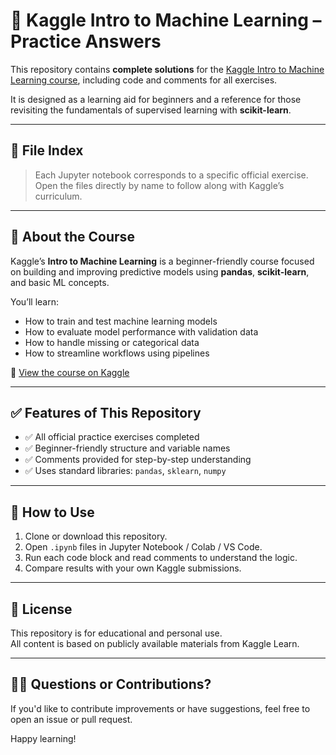 # 🤖 Kaggle Intro to Machine Learning – Practice Answers

This repository contains **complete solutions** for the [Kaggle Intro to Machine Learning course](https://www.kaggle.com/learn/intro-to-machine-learning), including code and comments for all exercises.

It is designed as a learning aid for beginners and a reference for those revisiting the fundamentals of supervised learning with **scikit-learn**.

---

## 📂 File Index

> Each Jupyter notebook corresponds to a specific official exercise.  
> Open the files directly by name to follow along with Kaggle’s curriculum.

---

## 📘 About the Course

Kaggle’s **Intro to Machine Learning** is a beginner-friendly course focused on building and improving predictive models using **pandas**, **scikit-learn**, and basic ML concepts.

You’ll learn:
- How to train and test machine learning models
- How to evaluate model performance with validation data
- How to handle missing or categorical data
- How to streamline workflows using pipelines

🔗 [View the course on Kaggle](https://www.kaggle.com/learn/intro-to-machine-learning)

---

## ✅ Features of This Repository

- ✅ All official practice exercises completed
- ✅ Beginner-friendly structure and variable names
- ✅ Comments provided for step-by-step understanding
- ✅ Uses standard libraries: `pandas`, `sklearn`, `numpy`

---

## 🚀 How to Use

1. Clone or download this repository.
2. Open `.ipynb` files in Jupyter Notebook / Colab / VS Code.
3. Run each code block and read comments to understand the logic.
4. Compare results with your own Kaggle submissions.

---

## 🧾 License

This repository is for educational and personal use.  
All content is based on publicly available materials from Kaggle Learn.

---

## 🙋‍♂️ Questions or Contributions?

If you'd like to contribute improvements or have suggestions, feel free to open an issue or pull request.

Happy learning!
